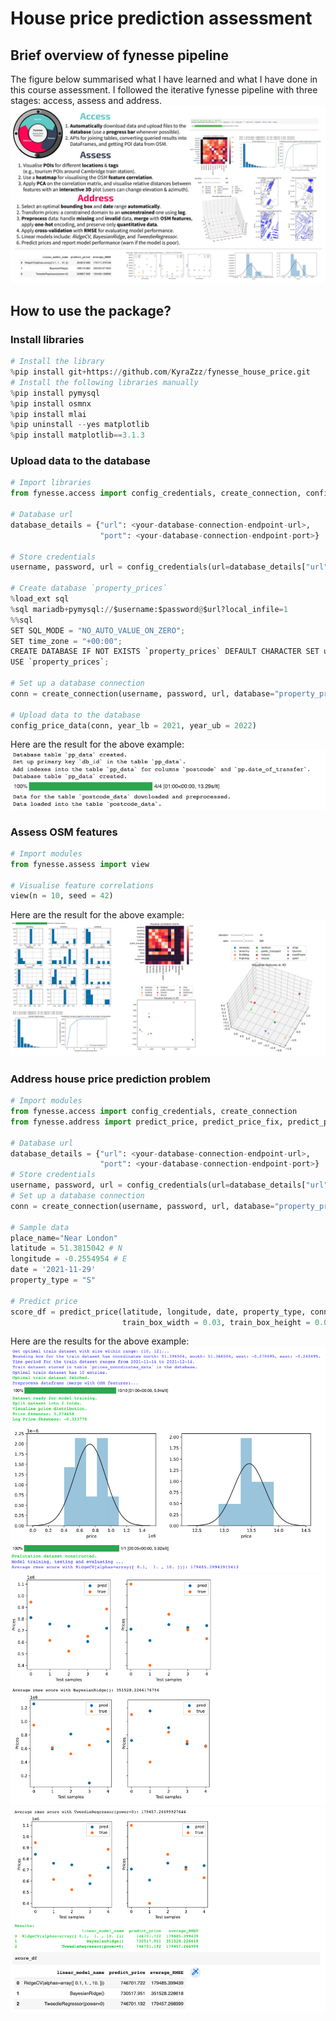 # House price prediction assessment
## Brief overview of fynesse pipeline
The figure below summarised what I have learned and what I have done in this course assessment. I followed the iterative fynesse pipeline with three stages: access, assess and address.
![Overview](./images/final_overview.jpg)
## How to use the package?
### Install libraries
```python
# Install the library
%pip install git+https://github.com/KyraZzz/fynesse_house_price.git
# Install the following libraries manually
%pip install pymysql
%pip install osmnx
%pip install mlai
%pip uninstall --yes matplotlib
%pip install matplotlib==3.1.3
```
### Upload data to the database
```python
# Import libraries
from fynesse.access import config_credentials, create_connection, config_price_data

# Database url
database_details = {"url": <your-database-connection-endpoint-url>, 
                    "port": <your-database-connection-endpoint-port>}

# Store credentials
username, password, url = config_credentials(url=database_details["url"], port=database_details["port"])

# Create database `property_prices`
%load_ext sql
%sql mariadb+pymysql://$username:$password@$url?local_infile=1
%%sql
SET SQL_MODE = "NO_AUTO_VALUE_ON_ZERO";
SET time_zone = "+00:00";
CREATE DATABASE IF NOT EXISTS `property_prices` DEFAULT CHARACTER SET utf8 COLLATE utf8_bin;
USE `property_prices`;

# Set up a database connection
conn = create_connection(username, password, url, database="property_prices")

# Upload data to the database
config_price_data(conn, year_lb = 2021, year_ub = 2022)
```
Here are the result for the above example:
![database upload](images/database.png)
### Assess OSM features
```python
# Import modules
from fynesse.assess import view

# Visualise feature correlations
view(n = 10, seed = 42)
```
Here are the result for the above example:
![image](images/view.png)
### Address house price prediction problem
```python
# Import modules
from fynesse.access import config_credentials, create_connection 
from fynesse.address import predict_price, predict_price_fix, predict_price_relaxed_property

# Database url
database_details = {"url": <your-database-connection-endpoint-url>, 
                    "port": <your-database-connection-endpoint-port>}
# Store credentials
username, password, url = config_credentials(url=database_details["url"], port=database_details["port"])
# Set up a database connection
conn = create_connection(username, password, url, database="property_prices")

# Sample data
place_name="Near London"
latitude = 51.3815042 # N
longitude = -0.2554954 # E
date = '2021-11-29'
property_type = "S"

# Predict price
score_df = predict_price(latitude, longitude, date, property_type, conn, train_size_lb=10, train_size_ub=12,
                         train_box_width = 0.03, train_box_height = 0.03, diff_lb = 15, diff_ub = 15)

```
Here are the results for the above example:
![image](images/res-1.png)
![image](images/res-2.png)
![image](images/res-3.png)